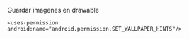 

Guardar imagenes en drawable

`<uses-permission android:name="android.permission.SET_WALLPAPER_HINTS"/>`
